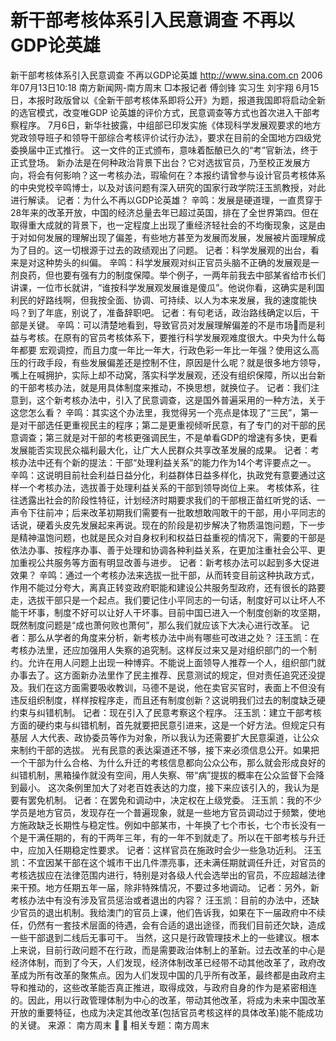 # 新干部考核体系引入民意调查 不再以GDP论英雄

新干部考核体系引入民意调查 不再以GDP论英雄
http://www.sina.com.cn 2006年07月13日10:18 南方新闻网-南方周末
□本报记者 傅剑锋
实习生 刘宇翔
6月15日，本报时政版曾以《全新干部考核体系即将公开》为题，报道我国即将启动全新的选官模式，改变唯GDP 论英雄的评价方式，民意调查等方式也首次进入干部考察程序。
7月6日，新华社披露，中组部已印发实施《体现科学发展观要求的地方党政领导班子和领导干部综合考核评价试行办法》，要求在目前的全国地方四级党委换届中正式推行。
这一文件的正式颁布，意味着酝酿已久的“考”官新法，终于正式登场。
新办法是在何种政治背景下出台？它对选拔官员，乃至校正发展方向，将会有何影响？这一考核办法，瑕瑜何在？本报约请曾参与设计官员考核体系的中央党校辛鸣博士，以及对该问题有深入研究的国家行政学院汪玉凯教授，对此进行解读。
记者：为什么不再以GDP论英雄？
辛鸣：发展是硬道理，一直贯穿于28年来的改革开放，中国的经济总量去年已超过英国，排在了全世界第四。但在取得重大成就的背景下，也一定程度上出现了重经济轻社会的不均衡现象，这是由于对如何发展的理解出现了偏差，有些地方甚至为发展而发展，发展被片面理解成为了目的。这一切根源于过去的政绩观出了问题。
记者：科学发展观的出台，看来是对这种势头的纠偏。
辛鸣：科学发展观对纠正官员头脑不正确的发展观是一剂良药，但也要有强有力的制度保障。举个例子，一两年前我去中部某省给市长们讲课，一位市长就讲，“谁按科学发展观发展谁是傻瓜”。他说你看，这确实是利国利民的好路线啊，但我按全面、协调、可持续、以人为本来发展，我的速度能快吗？到了年底，别说了，准备辞职吧。
记者：有句老话，政治路线确定以后，干部是关键。
辛鸣：可以清楚地看到，导致官员对发展理解偏差的不是市场而是利益与考核。在原有的官员考核体系下，要推行科学发展观难度很大。中央为什么每年都要
宏观调控，而且力度一年比一年大，行政色彩一年比一年强？使用这么高压的行政手段，有些发展偏差还是控制不住，原因是什么呢？就是很多地方领导，嘴上在喊拥护，实际上却不动窝，落实科学发展观，还没有组织保障，所以出台新的干部考核办法，就是用具体制度来推动，不换思想，就换位子。
记者：我们注意到，这个新考核办法中，引入了民意调查，这是国外普遍采用的一种方法，关于这您怎么看？
辛鸣：其实这个办法里，我觉得另一个亮点是体现了“三民”，第一是对干部选任更重视民主的程序；第二是更重视倾听民意，有了专门的对干部的民意调查；第三就是对干部的考核更强调民生，不是单看GDP的增速有多快，更看发展能否实现民众福利最大化，让广大人民群众共享改革发展的成果。
记者：考核办法中还有个新的提法：干部“处理利益关系”的能力作为14个考评要点之一。
辛鸣：这说明目前社会利益日益分化，利益群体日益多样化，执政党有意要通过这样一个考核办法，选拔善于处理利益关系的干部到领导岗位上来。
考核体系，往往透露出社会的阶段性特征，计划经济时期要求我们的干部根正苗红听党的话、一声令下往前冲；后来改革初期我们需要有一批敢想敢闯敢干的干部，用小平同志的话说，硬着头皮先发展起来再说。现在的阶段是初步解决了物质温饱问题，下一步是精神温饱问题，也就是民众对自身权利和权益日益重视的情况下，需要的干部是依法办事、按程序办事、善于处理和协调各种利益关系，在更加注重社会公平、更加重视公共服务等方面有明显改善与进步。
记者：新考核办法可以起到多大促进效果？
辛鸣：通过一个考核办法来选拔一批干部，从而转变目前这种执政方式，作用不能过分夸大，离真正转变政府职能和建设公共服务型政府，还有很长的路要走，选拔干部只是一个起点。我们要记住小平同志的一句话，制度好可以让坏人不能干坏事，制度不好可以让好人干坏事。目前中国已进入一个制度创新的攻坚期，既然制度问题是“成也萧何败也萧何”，那么我们就应该下大决心进行改革。
记者：那么从学者的角度来分析，新考核办法中尚有哪些可改进之处？
汪玉凯：在考核办法里，还应加强用人失察的追究制。这样反过来又是对组织部门的一个制约。允许在用人问题上出现一种博弈。不能说上面领导人推荐一个人，组织部门就办事去了。这方面新办法里作了民主推荐、民意测试的规定，但对责任追究还没提及。我们在这方面需要吸收教训，马德不是说，他在卖官买官时，表面上不但没有违反组织制度，样样按程序走，而且还有制度创新？这说明我们过去的制度缺乏硬约束与纠错机制。
记者：现在引入了民意考察这个程序。
汪玉凯：建立干部考核方面的硬约束与纠错机制，首先就要把民意引进来，这是一个好方法。但规定只有基层
人大代表、政协委员等作为对象，所以我认为还需要扩大民意渠道，让公众来制约干部的选拔。
光有民意的表达渠道还不够，接下来必须信息公开。如果把一个干部为什么合格、为什么升迁的考核信息都向公众公布，那么就会形成良好的纠错机制，黑箱操作就没有空间，用人失察、带“病”提拔的概率在公众监督下会降到最小。
这次条例里加大了对老百姓表达的力度，接下来应该引入的，我认为是要有罢免机制。
记者：在罢免和调动中，决定权在上级党委。
汪玉凯：我的不少学员是地方官员，发现存在一个普遍现象，就是一些地方官员调动过于频繁，使地方施政缺乏长期性与稳定性。例如中部某市，十年换了七个市长，七个市长没有一个是干满任期的，有的干两年三年，有的一年不到就走了。所以在干部考核与升迁中，应加入任期稳定性要求。
记者：这样官员在施政时会少一些急功近利。
汪玉凯：不宜因某干部在这个城市干出几件漂亮事，还未满任期就调任升迁，对官员的考核选拔应在法律范围内进行，特别是对各级人代会选举出的官员，不应超越法律来干预。地方任期五年一届，除非特殊情况，不要过多地调动。
记者：另外，新考核办法中有没有涉及官员惩治或者退出的内容？
汪玉凯：目前的办法中，还缺少官员的退出机制。我给澳门的官员上课，他们告诉我，如果在下一届政府中不续任，仍然有一套技术层面的待遇，会有合适的退出途径，而我们目前还欠缺，造成一些干部退到二线后无事可干。
当然，这只是行政管理技术上的一些建议。根本上来说，目前行政问题不在行政，而是需要政治体制上的革新。过去改革的中心是经济体制，而到了今天，人们发现，经济体制改革已经带不动其他改革了，政府改革成为所有改革的聚焦点。因为人们发现中国的几乎所有改革，最终都是由政府主导和推动的，这些改革能否真正推进，取得成效，与政府自身的作为是紧密相连的。因此，用以行政管理体制为中心的改革，带动其他改革，将成为未来中国改革开放的重要特征，也成为决定其他改革(包括官员考核这样的具体改革)能不能成功的关键。 来源：
南方周末


相关专题：南方周末 

